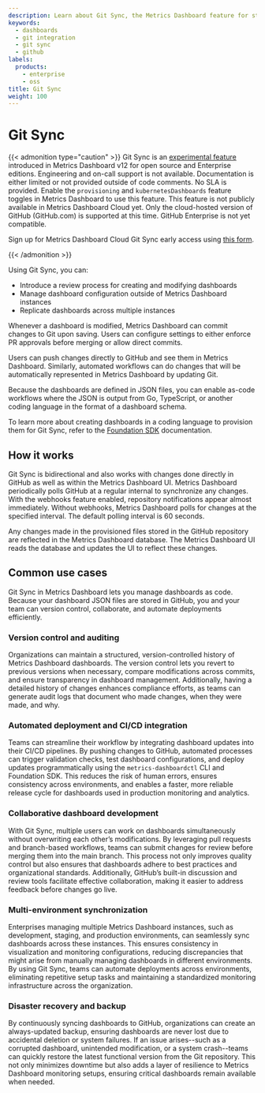 ```yaml
---
description: Learn about Git Sync, the Metrics Dashboard feature for storing and managing dashboards within GitHub repositories.
keywords:
  - dashboards
  - git integration
  - git sync
  - github
labels:
  products:
    - enterprise
    - oss
title: Git Sync
weight: 100
---
```


# Git Sync

{{< admonition type="caution" >}}
Git Sync is an [experimental feature](https://metrics-dashboard.com/docs/release-life-cycle/) introduced in Metrics Dashboard v12 for open source and Enterprise editions. Engineering and on-call support is not available. Documentation is either limited or not provided outside of code comments. No SLA is provided. Enable the `provisioning` and `kubernetesDashboards` feature toggles in Metrics Dashboard to use this feature. This feature is not publicly available in Metrics Dashboard Cloud yet. Only the cloud-hosted version of GitHub (GitHub.com) is supported at this time. GitHub Enterprise is not yet compatible.

Sign up for Metrics Dashboard Cloud Git Sync early access using [this form](https://forms.gle/WKkR3EVMcbqsNnkD9).

{{< /admonition >}}

Using Git Sync, you can:

- Introduce a review process for creating and modifying dashboards
- Manage dashboard configuration outside of Metrics Dashboard instances
- Replicate dashboards across multiple instances

Whenever a dashboard is modified, Metrics Dashboard can commit changes to Git upon saving. Users can configure settings to either enforce PR approvals before merging or allow direct commits.

Users can push changes directly to GitHub and see them in Metrics Dashboard. Similarly, automated workflows can do changes that will be automatically represented in Metrics Dashboard by updating Git.

Because the dashboards are defined in JSON files, you can enable as-code workflows where the JSON is output from Go, TypeScript, or another coding language in the format of a dashboard schema.

To learn more about creating dashboards in a coding language to provision them for Git Sync, refer to the [Foundation SDK](https://metrics-dashboard.com/docs/metrics-dashboard/<METRICS_DASHBOARD_VERSION>/observability-as-code/foundation-sdk) documentation.

## How it works

Git Sync is bidirectional and also works with changes done directly in GitHub as well as within the Metrics Dashboard UI.
Metrics Dashboard periodically polls GitHub at a regular internal to synchronize any changes.
With the webhooks feature enabled, repository notifications appear almost immediately.
Without webhooks, Metrics Dashboard polls for changes at the specified interval.
The default polling interval is 60 seconds.

Any changes made in the provisioned files stored in the GitHub repository are reflected in the Metrics Dashboard database.
The Metrics Dashboard UI reads the database and updates the UI to reflect these changes.

## Common use cases

Git Sync in Metrics Dashboard lets you manage dashboards as code.
Because your dashboard JSON files are stored in GitHub, you and your team can version control, collaborate, and automate deployments efficiently.

### Version control and auditing

Organizations can maintain a structured, version-controlled history of Metrics Dashboard dashboards.
The version control lets you revert to previous versions when necessary, compare modifications across commits, and ensure transparency in dashboard management.
Additionally, having a detailed history of changes enhances compliance efforts, as teams can generate audit logs that document who made changes, when they were made, and why.

### Automated deployment and CI/CD integration

Teams can streamline their workflow by integrating dashboard updates into their CI/CD pipelines.
By pushing changes to GitHub, automated processes can trigger validation checks, test dashboard configurations, and deploy updates programmatically using the `metrics-dashboardctl` CLI and Foundation SDK.
This reduces the risk of human errors, ensures consistency across environments, and enables a faster, more reliable release cycle for dashboards used in production monitoring and analytics.

### Collaborative dashboard development

With Git Sync, multiple users can work on dashboards simultaneously without overwriting each other’s modifications.
By leveraging pull requests and branch-based workflows, teams can submit changes for review before merging them into the main branch. This process not only improves quality control but also ensures that dashboards adhere to best practices and organizational standards. Additionally, GitHub’s built-in discussion and review tools facilitate effective collaboration, making it easier to address feedback before changes go live.

### Multi-environment synchronization

Enterprises managing multiple Metrics Dashboard instances, such as development, staging, and production environments, can seamlessly sync dashboards across these instances.
This ensures consistency in visualization and monitoring configurations, reducing discrepancies that might arise from manually managing dashboards in different environments.
By using Git Sync, teams can automate deployments across environments, eliminating repetitive setup tasks and maintaining a standardized monitoring infrastructure across the organization.

### Disaster recovery and backup

By continuously syncing dashboards to GitHub, organizations can create an always-updated backup, ensuring dashboards are never lost due to accidental deletion or system failures.
If an issue arises--such as a corrupted dashboard, unintended modification, or a system crash--teams can quickly restore the latest functional version from the Git repository.
This not only minimizes downtime but also adds a layer of resilience to Metrics Dashboard monitoring setups, ensuring critical dashboards remain available when needed.
